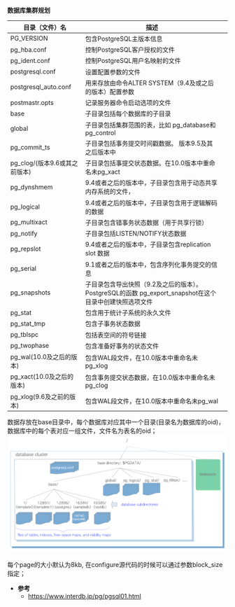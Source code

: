 **数据库集群规划**

|  目录（文件）名  |  描述 |  |
|---------|------|----|
| PG_VERSION      |  包含PostgreSQL主版本信息    |  |
| pg_hba.conf      | 控制PostgreSQL客户授权的文件 |  |
| pg_ident.conf      | 控制PostgreSQL用户名映射的文件 |  |
| postgresql.conf |设置配置参数的文件 | |
| postgresql_auto.conf | 用来存放由命令ALTER SYSTEM（9.4及或之后的版本）配置参数 | |
| postmastr.opts | 记录服务器命令启动选项的文件 | |
| base | 子目录包括每个数据库的子目录 | |
| global | 子目录包括集群范围的表，比如 pg_database和pg_control | |
| pg_commit_ts | 子目录包括事务提交时间戳数据。 版本9.5及其之后版本中 | |
| pg_clog/(版本9.6或其之前版本) | 子目录包括事提交状态数据。在10.0版本中重命名未pg_xact ||
| pg_dynshmem | 9.4或者之后的版本中，子目录包含用于动态共享内存系统的文件， ||
| pg_logical | 9.4或者之后的版本中，子目录包含用于逻辑解码的数据 ||
| pg_multixact | 子目录包含错事务状态数据（用于共享行锁）||
| pg_notify | 子目录包括LISTEN/NOTIFY状态数据 ||
| pg_repslot | 9.4或者之后的版本中，子目录包含replication slot 数据||
| pg_serial | 9.1或者之后的版本中，包含序列化事务提交的信息 ||
| pg_snapshots | 子目录包含导出快照（9.2及之后的版本）。PostgreSQL的函数 pg_export_snapshot在这个目录中创建快照选项文件 ||
| pg_stat | 包含用于统计子系统的永久文件||
| pg_stat_tmp | 包含子事务状态数据||
| pg_tblspc | 包括表空间的符号链接 ||
| pg_twophase | 包含准备好事务的状态文件 ||
| pg_wal(10.0及之后的版本)| 包含WAL段文件，在10.0版本中重命名未pg_xlog ||
| pg_xact(10.0及之后的版本) | 包含事务提交状态数据，在10.0版本中重命名未pg_clog ||
| pg_xlog(9.6及之前的版本)|包含WAL段文件，在10.0版本中重命名未pg_wal||


数据存放在base目录中，每个数据库对应其中一个目录(目录名为数据库的oid)，数据库中的每个表对应一组文件，文件名为表名的oid；
![picture](/2022/postgresql/interdb/fig-1-02.png "database directory")


每个page的大小默认为8kb, 在configure源代码的时候可以通过参数block_size指定；


* **参考**
  - https://www.interdb.jp/pg/pgsql01.html